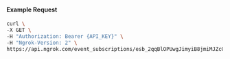 <!-- Code generated for API Clients. DO NOT EDIT. -->

#### Example Request

```bash
curl \
-X GET \
-H "Authorization: Bearer {API_KEY}" \
-H "Ngrok-Version: 2" \
https://api.ngrok.com/event_subscriptions/esb_2qqBlOPUwgJimyiB8jmiMJZcGER/sources/ip_policy_updated.v0
```
